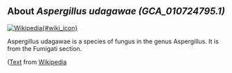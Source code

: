 
About *Aspergillus udagawae (GCA\_010724795.1)* 
--------------------------------------------------------------

[![Wikipedia](/img/wikipedia_logo_v2_en.png){#wiki_icon}](http://en.wikipedia.org/wiki/Aspergillus_udagawae)

Aspergillus udagawae is a species of fungus in the genus Aspergillus. It is from
the Fumigati section.

([Text](http://en.wikipedia.org/wiki/Aspergillus_udagawae) from [Wikipedia](http://en.wikipedia.org/) 


